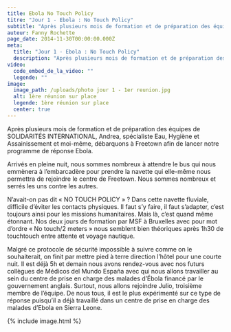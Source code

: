 ```yaml
---
title: Ebola No Touch Policy
titre: "Jour 1 - Ebola : No Touch Policy"
subtitle: "Après plusieurs mois de formation et de préparation des équipes de SOLIDARITÉS INTERNATIONAL, Andrea, spécialiste Eau, Hygiène et Assainissement et moi-même, débarquons à Freetown..."
auteur: Fanny Rochette
page_date: 2014-11-30T00:00:00.000Z
meta:
  title: "Jour 1 - Ebola : No Touch Policy"
  description: "Après plusieurs mois de formation et de préparation des équipes de SOLIDARITÉS INTERNATIONAL, Andrea, spécialiste Eau, Hygiène et Assainissement et moi-même, débarquons à Freetown..."
video:
  code_embed_de_la_video: ""
  legende: ""
image:
  image_path: /uploads/photo jour 1 - 1er reunion.jpg
  alt: 1ère réunion sur place
  legende: 1ère réunion sur place
  center: true
---
```

Apr&egrave;s plusieurs mois de formation et de pr&eacute;paration des &eacute;quipes de SOLIDARIT&Eacute;S INTERNATIONAL, Andrea, sp&eacute;cialiste Eau, Hygi&egrave;ne et Assainissement et moi-m&ecirc;me, d&eacute;barquons &agrave; Freetown afin de lancer notre programme de r&eacute;ponse Ebola.

Arriv&eacute;s en pleine nuit, nous sommes nombreux &agrave; attendre le bus qui nous emm&egrave;nera &agrave; l’embarcad&egrave;re pour prendre la navette qui elle-m&ecirc;me nous permettra de rejoindre le centre de Freetown. Nous sommes nombreux et serr&eacute;s les uns contre les autres.

N’avait-on pas dit &laquo; NO TOUCH POLICY &raquo; ? Dans cette navette fluviale, difficile d’&eacute;viter les contacts physiques. Il faut s’y faire, il faut s’adapter, c’est toujours ainsi pour les missions humanitaires. Mais l&agrave;, c’est quand m&ecirc;me &eacute;tonnant. Nos deux jours de formation par MSF &agrave; Bruxelles avec pour mot d’ordre &laquo; No touch/2 meters &raquo; nous semblent bien th&eacute;oriques apr&egrave;s 1h30 de touchtouch entre attente et voyage nautique.

Malgr&eacute; ce protocole de s&eacute;curit&eacute; impossible &agrave; suivre comme on le souhaiterait, on finit par mettre pied &agrave; terre direction l’h&ocirc;tel pour une courte nuit. Il est d&eacute;j&agrave; 5h et demain nous avons rendez-vous avec nos futurs coll&egrave;gues de M&eacute;dicos del Mundo Espa&ntilde;a avec qui nous allons travailler au sein du centre de prise en charge des malades d’&Eacute;bola financ&eacute; par le gouvernement anglais. Surtout, nous allons rejoindre Julio, troisi&egrave;me membre de l’&eacute;quipe. De nous tous, il est le plus exp&eacute;riment&eacute; sur ce type de r&eacute;ponse puisqu’il a d&eacute;j&agrave; travaill&eacute; dans un centre de prise en charge des malades d’Ebola en Sierra Leone.

{% include image.html %}